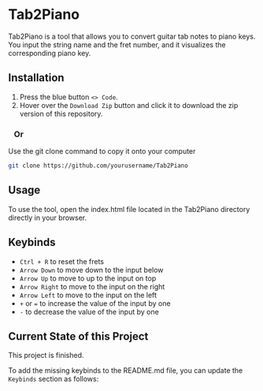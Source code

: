 # Tab2Piano

Tab2Piano is a tool that allows you to convert guitar tab notes to piano keys. You input the string name and the fret number, and it visualizes the corresponding piano key.

## Installation

1. Press the blue button `<> Code`.
2. Hover over the `Download Zip` button and click it to download the zip version of this repository.

### &nbsp;&nbsp;&nbsp;Or

Use the git clone command to copy it onto your computer
```bash
git clone https://github.com/yourusername/Tab2Piano
```

## Usage

To use the tool, open the index.html file located in the Tab2Piano directory directly in your browser.

## Keybinds
* `Ctrl + R` to reset the frets
* `Arrow Down` to move down to the input below
* `Arrow Up` to move to up to the input on top
* `Arrow Right` to move to the input on the right
* `Arrow Left` to move to the input on the left
* `+` or `=` to increase the value of the input by one
* `-` to decrease the value of the input by one

## Current State of this Project

This project is finished.

To add the missing keybinds to the README.md file, you can update the `Keybinds` section as follows: